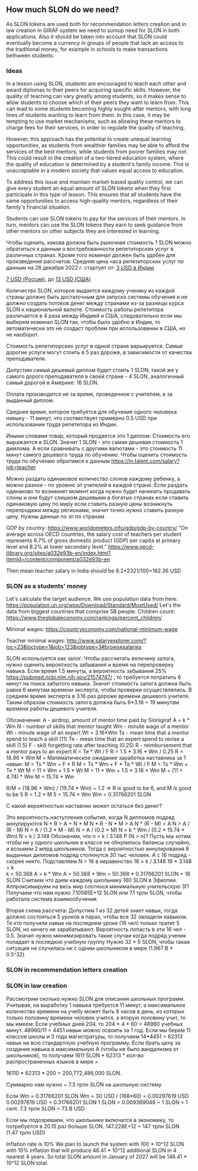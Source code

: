 ## How much SLON do we need?

As SLON tokens are used both for recommendation letters creation and in law creation in GIRAF system we need to sumup need for SLON in both applications. Also it should be taken into account that SLON could eventually become a currency in groups of people that lack an access to the traditional money, for example in schools to make transactions bethween students.

### Ideas

In a lesson using SLON, students are encouraged to teach each other and award diplomas to their peers for acquiring specific skills. However, the quality of teaching can vary greatly among students, so it makes sense to allow students to choose which of their peers they want to learn from. This can lead to some students becoming highly sought-after mentors, with long lines of students wanting to learn from them. In this case, it may be tempting to use market mechanisms, such as allowing these mentors to charge fees for their services, in order to regulate the quality of teaching.

However, this approach has the potential to create unequal learning opportunities, as students from wealthier families may be able to afford the services of the best mentors, while students from poorer families may not. This could result in the creation of a two-tiered education system, where the quality of education is determined by a student's family income. This is unacceptable in a modern society that values equal access to education.

To address this issue and maintain market-based quality control, we can give every student an equal amount of SLON tokens when they first participate in this type of lesson. This ensures that all students have the same opportunities to access high-quality mentors, regardless of their family's financial situation.

Students can use SLON tokens to pay for the services of their mentors. In turn, mentors can use the SLON tokens they earn to seek guidance from other mentors on other subjects they are interested in learning.

Чтобы оценить, какова должна быть рыночная стоимость 1 SLON можно обратиться к данным о востребованности репетиторских услуг в различных странах. Кроме того номинал должен быть удобен для произведения рассчетов. Средняя цена часа репетиторских услуг по данным на 28 декабря 2022 г. стартует от: [3 USD в Индии](https://www.teacheron.com/maths-tutors-in-india)

[7 USD (Россия)](https://uslugi.yandex.ru/213-moscow/category/repetitoryi-i-obuchenie/repetitor-po-matematike--4738?from=suggest&p=1&text=%D1%80%D0%B5%D0%BF%D0%B5%D1%82%D0%B8%D1%82%D0%BE%D1%80%20%D0%BF%D0%BE%20%D0%BC%D0%B0%D1%82%D0%B5%D0%BC%D0%B0%D1%82%D0%B8%D0%BA%D0%B5%20%D0%BC%D0%BE%D1%81%D0%BA%D0%B2%D0%B0), до [13 USD (США)](https://takelessons.com/search?service=Math&priceHigh=15&sort=1)

Количество SLON, которое выдается каждому ученику из каждой страны должно быть достаточным для запуска системы обучения и не должно создать потоков денег между странами из-за разницы курса SLON к национальной валюте. Стоимость работы репетитора различается в 4 раза между Индией и США, следовательно если мы выберем номинал SLON так, чтобы было удобно в Индии, то автоматически это не создаст проблем при использовании в США, но не наоборот.

Стоимость репетиторских услуг в одной стране варьируется. Самые дорогие услуги могут стоить в 5 раз дороже, в зависимости от качества преподавателя.

Допустим самый дешевый диплом будет стоить 1 SLON, такой же у самого дорого преподавателя в своей стране - 4 SLON, аналогичный самый дорогой в Америке: 16 SLON.

Оплата производится не за время, проведенное с учителем, а за выданный диплом.

Среднее время, которое требуется для обучения одного человека навыку - 11 минут, что соотвествует примерно 0.5 USD при использовании труда репетитора из Индии.

Иными словами товар, который продается это 1 диплом. Стоимость его выражается в SLON.
Значит 1 SLON - это самая дешевая стоимость 1 димлома. А если сравнивать с другими валютами - это стоимость 11 минут самого дешевого труда по обучению.
Чтобы оценить стоимость труда по обучению обратимся к данным https://in.talent.com/salary?job=teacher

Можно раздать одинаковое количество слонов каждому ребенку, а можно разное - по уровню зп учителей в каждой стране.
Если раздать одинаково то возникнет момент когда нужно будет начинать продавать слоны и они будут слишком дешевыми в богатых странах если ставить одинаковую цену по миру
если ставить разную цены возникнуть перепродажи между регионами, значит точно нужно ставить разную цену.
Нужны данные по зп по странам

GDP by country: https://www.worldometers.info/gdp/gdp-by-country/
"On average across OECD countries, the salary cost of teachers per student represents 6.7% of gross domestic product (GDP) per capita at primary level and 8.2% at lower secondary level."
https://www.oecd-ilibrary.org/sites/a032e93b-en/index.html?itemId=/content/component/a032e93b-en

Then mean teacher salary in India should be 8.2*2321/100=162.36 USD

### SLON as a students' money

Let's calculate the target audience.
We use population data from here:
https://population.un.org/wpp/Download/Standard/MostUsed/
Let's the data from biggest countries that comprise 5B people.
Children count:
https://www.theglobaleconomy.com/rankings/percent_children/

Minimal wages:
https://countryeconomy.com/national-minimum-wage

Teacher minimal wages:
http://www.salaryexplorer.com/?loc=23&loctype=1&job=123&jobtype=3#browsesalaries

SLON используется как залог. Чтобы рассчитать величину залога, нужно оценить вероятность забывания и время на перепроверку навыка. Если время 1.5 минуты, а вероятность забывания 25%
https://pubmed.ncbi.nlm.nih.gov/21574747/
, то требуется потратить 6 минут на поиск забытого навыка. Значит стоимость залога должна быть равна 6 минутам времени эксперта, чтобы проверки осуществлялись. В среднем время эксперта в 3.16 раз дороже времени дешевого учителя. Таким образом стоимость залога должна быть 6*3.16 = 19 минутам времени работы дешевого учителя.

Обозначения:
A - airdrop, amount of mentor time paid by Slonigiraf
A = k * Wm
N - number of skills that mentor taught
Wm - minute wage of a mentor
Wt - minute wage of an expert
Wt = 3.16*Wm
Ts - mean time that a mentor spend to teach a skill (11)
Te - mean time that an expert spend to revise a skill (1.5)
F - skill forgetting rate after teaching (0.25)
R - reimbursement that a mentor pays to an expert
R = Te * Wt / F
R = 1.5 * 3.16 * Wm / 0.25
R = 18.96 * Wm
M = Математическое ожидание заработка наставника за 1 навык:
M = Ts * Wm + F * R
M = Ts * Wm + F * Te * Wt / F
M = Ts * Wm + Te * Wt
M = 11 * Wm + 1.5 * Wt
M = 11 * Wm + 1.5 * 3.16 * Wm
M = (11 + 4.74) * Wm
M = 15.74 * Wm

R/M = (18.96 * Wm) / (15.74 * Wm) ~ 1.2 =>
R is good to be 6, and M is good to be 5
R = 1.2 * M
5 = 15.74 * Wm
Wm = 0.31766201 SLON

С какой вероятностью наставник может остаться без денег?

Это вероятность наступления события, когда N дипломов подряд аннулируются
N * R > A + N * M
N * R - N * M > A
N * (R - M) > A
N > A / (R - M)
N > A / (1.2 * M - M)
N > A / (0.2 * M)
N > k * Wm / (0.2 * 15.74 * Wm)
N > k / 3.148
Обозначим, что n = k / 3.148
P (N > n)?
Пусть мы хотим чтобы ни у одного школьник в классе не обнулились балансы случайно, и возьмем 2 млрд школьников. Тогда с вероятностью аннулирования 8 выданных дипломов подряд столкнутся 30 тыс человек. А с 16 подряд - скорее никто. Подставляем N = 16 в неравенство
16 > k / 3.148
16 * 3.148 > k  
k < 50.368
A = k * Wm
A = 50.368 * Wm = 50.368 * 0.31766201 SLON = 16 SLON
Считаем что даем каждому школьнику 160 SLON в Эфиопии.
Аппроксимируем на весь мир соотнося минимальную учительскую ЗП
Получаем что нам нужно 7.10585E+12 SLON или 7.1 трлн SLON, чтобы работала система взаимообучения.

Вторая схема рассчета:
Допустим 1 из 32 детей знает навык, тогда должно состояться 5 уроков в парах, чтобы все 32 овладели навыком.
Те кто получили навык на последнем уроке (16 чел) только тратят 5 SLON, но ничего не зарабатывают.
Вероятность попасть в эти 16 чел - 0.5.
Значит нужно минимизировать такие случаи когда подряд ученик попадает в последюю учебную группу
Нужно 32 * 5 SLON, чтобы такая ситуация не случилась ни с одним школьником в мире
(1.967 B * 0.5^32)

### SLON in recommendation letters creation

### SLON in law creation
Рассмотрим сколько нужно SLON для описания школьных программ.
Учитывая, на выработку 1 навыка требуется 11 минут, а максимальное количество времени на учебу может быть 8 часов в день, из которых только половину времени человек учится, а вторую половину учит, то мы имеем:
Если учебных дней 204, то 204 * 4 * 60 = 48960 учебных минут. 48960/11 = 4451 навык можно освоить за 1 год. Если мы берем 11 классов школы и 3 года магистратуры, то получаем 14*4451 = 62313 навык на всю стандартную учебную программу.
Если брать цену за создание навыка в максимальную A (чтобы не было вандализма от школьников), то получаем 1611 SLON * 62313 * кол-во распространенных языков в мире = 

16110 * 62313 * 200 = 200,772,486,000 SLON.

Суммарно нам нужно ~ 7.3 трлн SLON на школьную систему.

Если Wm = 0.31766201 SLON
Wm = 30 USD / (168*60) = 0.00297619 USD
0.00297619 USD = 0.31766201 SLON
1 SLON = 0.009369048 ~ 1 SLON = 1 cent.
7.3 трлн SLON = 73 B USD

Если мы подозреваем, что школьники включатся в экономику, то потребуется в 20.15 раз больше SLON.
147.228E+12 = 147 трлн SLON (1.47 трлн USD)

Inflation rate is 10%
We plan to launch the system with 100 * 10^12 SLON with 10% inflation that will 
produce 46.41 * 10^12 additional SLON in 4 nearest 4 years. So total SLON amount in January of 2027 will be 146.41 * 10^12 SLON total.